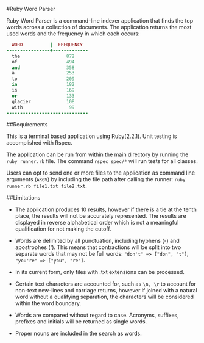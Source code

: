 #Ruby Word Parser

Ruby Word Parser is a command-line indexer application that finds the top words across a collection of documents. The application returns the most used words and the frequency in which each occurs:

```ruby
  WORD          |  FREQUENCY
----------------+-------------
  the                 872
  of                  494
  and                 358
  a                   253
  to                  209
  in                  182
  is                  169
  or                  133
  glacier             108
  with                 99
------------------------------
```

##Requirements

This is a terminal based application using Ruby(2.2.1). Unit testing is accomplished with Rspec.

The application can be run from within the main directory by running the `ruby runner.rb` file. The command `rspec spec/*` will run tests for all classes.

Users can opt to send one or more files to the application as command line arguments (`ARGV`) by including the file path after calling the runner: `ruby runner.rb file1.txt file2.txt`.


##Limitations

- The application produces 10 results, however if there is a tie at the tenth place, the results will not be accurately represented. The results are displayed in reverse alphabetical order which is not a meaningful qualification for not making the cutoff.

- Words are delimited by all punctuation, including hyphens (-) and apostrophes ('). This means that contractions will be split into two separate words that may not be full words: `"don't" => ["don", "t"]`, `"you're" => ["you", "re"]`.

- In its current form, only files with .txt extensions can be processed.

- Certain text characters are accounted for, such as `\n, \r` to account for non-text new-lines and carriage returns, however if joined with a natural word without a qualifying separation, the characters will be considered within the word boundary.

- Words are compared without regard to case. Acronyms, suffixes, prefixes and initials will be returned as single words.

- Proper nouns are included in the search as words.